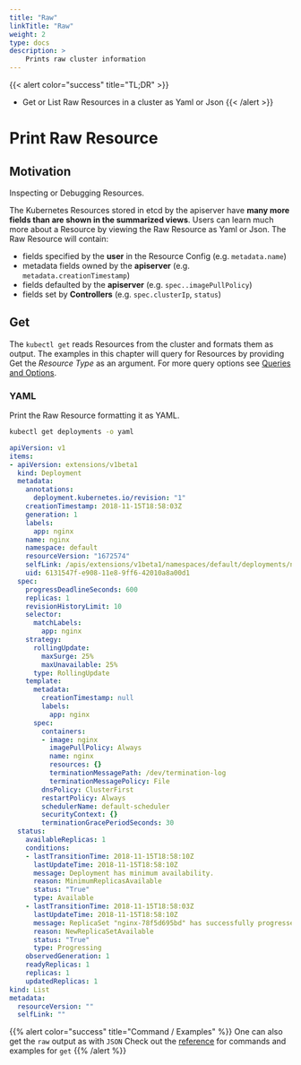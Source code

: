 ```yaml
---
title: "Raw"
linkTitle: "Raw"
weight: 2
type: docs
description: >
    Prints raw cluster information
---
```



{{< alert color="success" title="TL;DR" >}}
- Get or List Raw Resources in a cluster as Yaml or Json
{{< /alert >}}

# Print Raw Resource

## Motivation

Inspecting or Debugging Resources.

The Kubernetes Resources stored in etcd by the apiserver have **many more fields than
are shown in the summarized views**.  Users can learn much more about a Resource by
viewing the Raw Resource as Yaml or Json.  The Raw Resource will contain:

- fields specified by the **user** in the Resource Config (e.g. `metadata.name`)
- metadata fields owned by the **apiserver** (e.g. `metadata.creationTimestamp`)
- fields defaulted by the **apiserver** (e.g. `spec..imagePullPolicy`)
- fields set by **Controllers** (e.g. `spec.clusterIp`, `status`)

## Get

The `kubectl get` reads Resources from the cluster and formats them as output.  The examples in
this chapter will query for Resources by providing Get the *Resource Type* as an argument.
For more query options see [Queries and Options](queries_and_options.md).

### YAML

Print the Raw Resource formatting it as YAML.

```bash
kubectl get deployments -o yaml
```

```yaml
apiVersion: v1
items:
- apiVersion: extensions/v1beta1
  kind: Deployment
  metadata:
    annotations:
      deployment.kubernetes.io/revision: "1"
    creationTimestamp: 2018-11-15T18:58:03Z
    generation: 1
    labels:
      app: nginx
    name: nginx
    namespace: default
    resourceVersion: "1672574"
    selfLink: /apis/extensions/v1beta1/namespaces/default/deployments/nginx
    uid: 6131547f-e908-11e8-9ff6-42010a8a00d1
  spec:
    progressDeadlineSeconds: 600
    replicas: 1
    revisionHistoryLimit: 10
    selector:
      matchLabels:
        app: nginx
    strategy:
      rollingUpdate:
        maxSurge: 25%
        maxUnavailable: 25%
      type: RollingUpdate
    template:
      metadata:
        creationTimestamp: null
        labels:
          app: nginx
      spec:
        containers:
        - image: nginx
          imagePullPolicy: Always
          name: nginx
          resources: {}
          terminationMessagePath: /dev/termination-log
          terminationMessagePolicy: File
        dnsPolicy: ClusterFirst
        restartPolicy: Always
        schedulerName: default-scheduler
        securityContext: {}
        terminationGracePeriodSeconds: 30
  status:
    availableReplicas: 1
    conditions:
    - lastTransitionTime: 2018-11-15T18:58:10Z
      lastUpdateTime: 2018-11-15T18:58:10Z
      message: Deployment has minimum availability.
      reason: MinimumReplicasAvailable
      status: "True"
      type: Available
    - lastTransitionTime: 2018-11-15T18:58:03Z
      lastUpdateTime: 2018-11-15T18:58:10Z
      message: ReplicaSet "nginx-78f5d695bd" has successfully progressed.
      reason: NewReplicaSetAvailable
      status: "True"
      type: Progressing
    observedGeneration: 1
    readyReplicas: 1
    replicas: 1
    updatedReplicas: 1
kind: List
metadata:
  resourceVersion: ""
  selfLink: ""
```

{{% alert color="success" title="Command / Examples" %}}
One can also get the `raw` output as with `JSON`
Check out the [reference](/cli-experimental/references/kubectl/get/raw/) for commands and examples for `get` 
{{% /alert %}}
